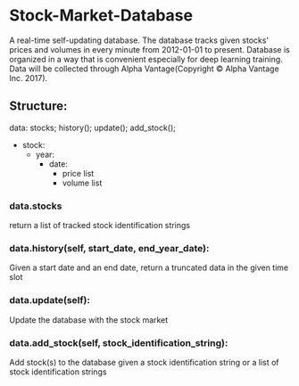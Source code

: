 # Stock-Market-Database

A real-time self-updating database. The database tracks given stocks' prices and volumes in every minute from 2012-01-01 to present. Database is organized in a way that is convenient especially for deep learning training. Data will be collected through Alpha Vantage(Copyright © Alpha Vantage Inc. 2017). 

## Structure:

data: stocks; history(); update(); add_stock();
- stock: 
  - year:
    - date:
      - price list
      - volume list

### data.stocks
return a list of tracked stock identification strings

### data.history(self, start_date, end_year_date):
Given a start date and an end date, return a truncated data in the given time slot

### data.update(self):
Update the database with the stock market

### data.add_stock(self, stock_identification_string):
Add stock(s) to the database given a stock identification string or a list of stock identification strings
